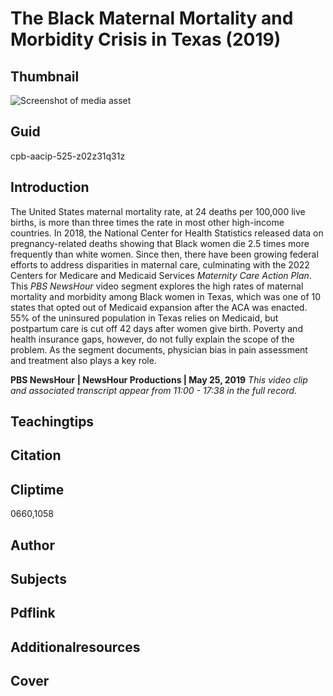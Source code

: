 # The Black Maternal Mortality and Morbidity Crisis in Texas (2019)

## Thumbnail

![Screenshot of media asset](https://s3.amazonaws.com/americanarchive.org/primary_source_sets/9-525-z02z31q31z.jpg "Screenshot media asset")

## Guid
cpb-aacip-525-z02z31q31z

## Introduction

The United States maternal mortality rate, at 24 deaths per 100,000 live births, is more than three times the rate in most other high-income countries. In 2018, the National Center for Health Statistics released data on pregnancy-related deaths showing that Black women die 2.5 times more frequently than white women. Since then, there have been growing federal efforts to address disparities in maternal care, culminating with the 2022 Centers for Medicare and Medicaid Services *Maternity Care Action Plan*. This *PBS NewsHour* video segment explores the high rates of maternal mortality and morbidity among Black women in Texas, which was one of 10 states that opted out of Medicaid expansion after the ACA was enacted. 55% of the uninsured population in Texas relies on Medicaid, but postpartum care is cut off 42 days after women give birth.  Poverty and health insurance gaps, however, do not fully explain the scope of the problem. As the segment documents, physician bias in pain assessment and treatment also plays a key role.

<b>PBS NewsHour</b>
<b>| NewsHour Productions | May 25, 2019</b>
<i>This video clip and associated transcript appear from 11:00 - 17:38 in the full record.</i>

## Teachingtips

## Citation

## Cliptime

0660,1058

## Author
## Subjects
## Pdflink
## Additionalresources
## Cover
